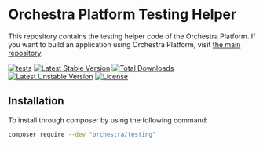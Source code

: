 Orchestra Platform Testing Helper
==============

This repository contains the testing helper code of the Orchestra Platform. If you want to build an application using Orchestra Platform, visit [the main repository](https://github.com/orchestral/platform).

[![tests](https://github.com/orchestral/testing/workflows/tests/badge.svg?branch=master)](https://github.com/orchestral/testing/actions?query=workflow%3Atests+branch%3Amaster)
[![Latest Stable Version](https://poser.pugx.org/orchestra/testing/v/stable)](https://packagist.org/packages/orchestra/testing)
[![Total Downloads](https://poser.pugx.org/orchestra/testing/downloads)](https://packagist.org/packages/orchestra/testing)
[![Latest Unstable Version](https://poser.pugx.org/orchestra/testing/v/unstable)](https://packagist.org/packages/orchestra/testing)
[![License](https://poser.pugx.org/orchestra/testing/license)](https://packagist.org/packages/orchestra/testing)

## Installation

To install through composer by using the following command:

```bash
composer require --dev "orchestra/testing"
```
